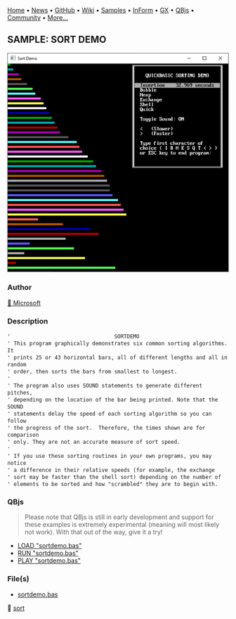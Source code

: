 [Home](https://qb64.com) • [News](../../news.md) • [GitHub](https://github.com/QB64Official/qb64) • [Wiki](https://github.com/QB64Official/qb64/wiki) • [Samples](../../samples.md) • [InForm](../../inform.md) • [GX](../../gx.md) • [QBjs](../../qbjs.md) • [Community](../../community.md) • [More...](../../more.md)

## SAMPLE: SORT DEMO

![screenshot.png](img/screenshot.png)

### Author

[🐝 Microsoft](../microsoft.md) 

### Description

```text
'                                 SORTDEMO
' This program graphically demonstrates six common sorting algorithms.  It
' prints 25 or 43 horizontal bars, all of different lengths and all in random
' order, then sorts the bars from smallest to longest.
'
' The program also uses SOUND statements to generate different pitches,
' depending on the location of the bar being printed. Note that the SOUND
' statements delay the speed of each sorting algorithm so you can follow
' the progress of the sort.  Therefore, the times shown are for comparison
' only. They are not an accurate measure of sort speed.
'
' If you use these sorting routines in your own programs, you may notice
' a difference in their relative speeds (for example, the exchange
' sort may be faster than the shell sort) depending on the number of
' elements to be sorted and how "scrambled" they are to begin with.
```

### QBjs

> Please note that QBjs is still in early development and support for these examples is extremely experimental (meaning will most likely not work). With that out of the way, give it a try!

* [LOAD "sortdemo.bas"](https://v6p9d9t4.ssl.hwcdn.net/html/6022890/index.html?src=https://qb64.com/samples/sort-demo/src/sortdemo.bas)
* [RUN "sortdemo.bas"](https://v6p9d9t4.ssl.hwcdn.net/html/6022890/index.html?mode=auto&src=https://qb64.com/samples/sort-demo/src/sortdemo.bas)
* [PLAY "sortdemo.bas"](https://v6p9d9t4.ssl.hwcdn.net/html/6022890/index.html?mode=play&src=https://qb64.com/samples/sort-demo/src/sortdemo.bas)

### File(s)

* [sortdemo.bas](src/sortdemo.bas)

🔗 [sort](../sort.md)
